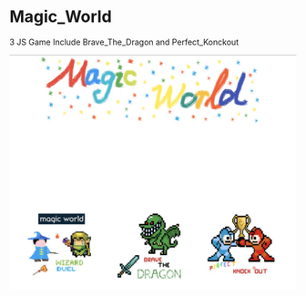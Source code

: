 # Magic_World
3 JS Game Include Brave_The_Dragon and Perfect_Konckout 
<div><img src = "sources/index.jpeg"></div>

